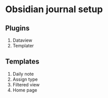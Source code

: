 # Obsidian journal setup

## Plugins
1. Dataview
2. Templater

## Templates
1. Daily note 
2. Assign type
3. Filtered view
4. Home page

